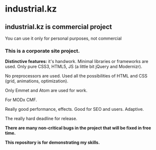 # industrial.kz
## industrial.kz is commercial project
You can use it only for personal purposes, not commercial

### This is a corporate site project.

**Distinctive features:**
it's handwork. Minimal libraries or frameworks are used. Only pure CSS3, HTML5, JS (a little bit jQuery and Modernizr).

No preprocessors are used.
Used all the possibilities of HTML and CSS (grid, animations, optimization).

Only Emmet and Atom are used for work.

For MODx CMF.

Really good performance, effects. Good for SEO and users. Adaptive.

The really hard deadline for release.

**There are many non-critical bugs in the project that will be fixed in free time.**

**This repository is for demonstrating my skills.**
